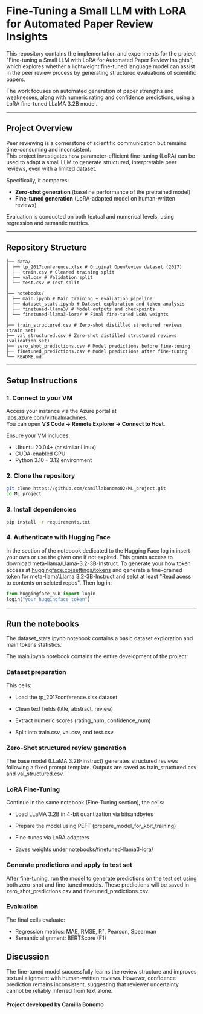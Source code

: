 # Fine-Tuning a Small LLM with LoRA for Automated Paper Review Insights

This repository contains the implementation and experiments for the project "Fine-tuning a Small LLM with LoRA for Automated Paper Review Insights", which explores whether a lightweight fine-tuned language model can assist in the peer review process by generating structured evaluations of scientific papers.

The work focuses on automated generation of paper strengths and weaknesses, along with numeric rating and confidence predictions, using a LoRA fine-tuned LLaMA 3.2B model.

---

## Project Overview

Peer reviewing is a cornerstone of scientific communication but remains time-consuming and inconsistent.  
This project investigates how parameter-efficient fine-tuning (LoRA) can be used to adapt a small LLM to generate structured, interpretable peer reviews, even with a limited dataset.  

Specifically, it compares:
- **Zero-shot generation** (baseline performance of the pretrained model)
- **Fine-tuned generation** (LoRA-adapted model on human-written reviews)

Evaluation is conducted on both textual and numerical levels, using regression and semantic metrics.

---

## Repository Structure
```
├── data/
│ ├── tp_2017conference.xlsx # Original OpenReview dataset (2017)
│ ├── train.csv # Cleaned training split
│ ├── val.csv # Validation split
│ └── test.csv # Test split
│
├── notebooks/
│ ├── main.ipynb # Main training + evaluation pipeline
│ ├── dataset_stats.ipynb # Dataset exploration and token analysis
│ ├── finetuned-llama3/ # Model outputs and checkpoints
│ └── finetuned-llama3-lora/ # Final fine-tuned LoRA weights
│
├── train_structured.csv # Zero-shot distilled structured reviews (train set)
├── val_structured.csv # Zero-shot distilled structured reviews (validation set)
├── zero_shot_predictions.csv # Model predictions before fine-tuning
├── finetuned_predictions.csv # Model predictions after fine-tuning
└── README.md
```
---
## Setup Instructions

### 1. Connect to your VM
Access your instance via the Azure portal at [labs.azure.com/virtualmachines](https://labs.azure.com/virtualmachines).  
You can open **VS Code → Remote Explorer → Connect to Host**.

Ensure your VM includes:
- Ubuntu 20.04+ (or similar Linux)
- CUDA-enabled GPU
- Python 3.10 – 3.12 environment

### 2. Clone the repository
```bash
git clone https://github.com/camillabonomo02/ML_project.git
cd ML_project
```
### 3. Install dependencies
```bash
pip install -r requirements.txt
```

### 4. Authenticate with Hugging Face
In the section of the notebook dedicated to the Hugging Face log in insert your own or use the given one if not expired. This grants access to download meta-llama/Llama-3.2-3B-Instruct.
To generate your how token access at [huggingface.co/settings/tokens](https://huggingface.co/settings/tokens) and generate a fine-grained token for meta-llama\Llama 3.2-3B-Instruct and selct at least "Read acess to contents on selcted repos".
Then log in:

```python
from huggingface_hub import login
login("your_huggingface_token")
```
---

## Run the notebooks
The dataset_stats.ipynb notebook contains a basic dataset exploration and main tokens statistics.

The main.ipynb notebook contains the entire development of the project:

### Dataset preparation
This cells:

- Load the tp_2017conference.xlsx dataset

- Clean text fields (title, abstract, review)

- Extract numeric scores (rating_num, confidence_num)

- Split into train.csv, val.csv, and test.csv

### Zero-Shot structured review generation
The base model (LLaMA 3.2B-Instruct) generates structured reviews following a fixed prompt template.
Outputs are saved as train_structured.csv and val_structured.csv.

### LoRA Fine-Tuning
Continue in the same notebook (Fine-Tuning section), the cells:

- Load LLaMA 3.2B in 4-bit quantization via bitsandbytes

- Prepare the model using PEFT (prepare_model_for_kbit_training)

- Fine-tunes via LoRA adapters

- Saves weights under notebooks/finetuned-llama3-lora/

### Generate predictions and apply to test set
After fine-tuning, run the model to generate predictions on the test set using both zero-shot and fine-tuned models.
These predictions will be saved in zero_shot_predictions.csv and finetuned_predictions.csv.

### Evaluation
The final cells evaluate:

- Regression metrics: MAE, RMSE, R², Pearson, Spearman
- Semantic alignment: BERTScore (F1)

## Discussion
The fine-tuned model successfully learns the review structure and improves textual alignment with human-written reviews.
However, confidence prediction remains inconsistent, suggesting that reviewer uncertainty cannot be reliably inferred from text alone.


#### Project developed by Camilla Bonomo

